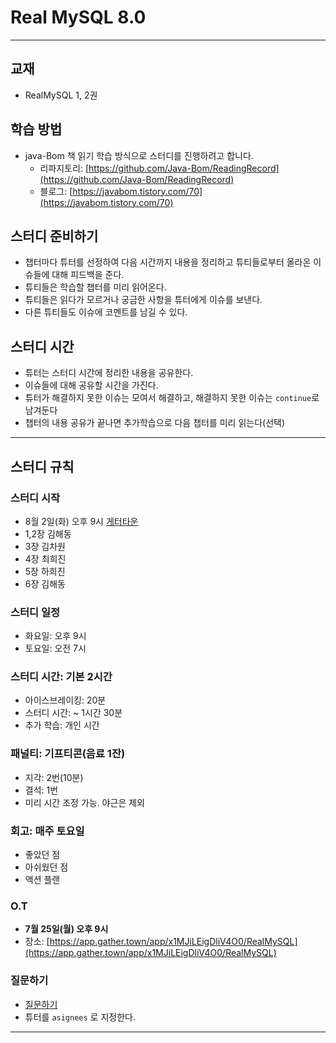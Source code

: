 # Real MySQL 8.0

---

## 교재

- RealMySQL 1, 2권

## 학습 방법

- java-Bom 책 읽기 학습 방식으로 스터디를 진행하려고 합니다.
    - 리파지토리: [https://github.com/Java-Bom/ReadingRecord](https://github.com/Java-Bom/ReadingRecord)
    - 블로그:  [https://javabom.tistory.com/70](https://javabom.tistory.com/70)

## 스터디 준비하기

- 챕터마다 튜터를 선정하여 다음 시간까지 내용을 정리하고 튜티들로부터 올라온 이슈들에 대해 피드백을 준다.
- 튜티들은 학습할 챕터를 미리 읽어온다.
- 튜티들은 읽다가 모르거나 궁금한 사항을 튜터에게 이슈를 보낸다.
- 다른 튜티들도 이슈에 코멘트를 남길 수 있다.

## 스터디 시간

- 튜터는 스터디 시간에 정리한 내용을 공유한다.
- 이슈들에 대해 공유할 시간을 가진다.
- 튜터가 해결하지 못한 이슈는 모여서 해결하고, 해결하지 못한 이슈는 `continue`로 남겨둔다
- 챕터의 내용 공유가 끝나면 추가학습으로 다음 챕터를 미리 읽는다(선택)

---
## 스터디 규칙

### 스터디 시작

- 8월 2일(화) 오후 9시 [게터타운](https://app.gather.town/app/x1MJiLEigDliV4O0/RealMySQL)
- 1,2장 김해동 
- 3장 김차원
- 4장 최희진
- 5장 하희진
- 6장 김해동

### 스터디 일정

- 화요일: 오후 9시
- 토요일: 오전 7시

### 스터디 시간: 기본 2시간

- 아이스브레이킹: 20분
- 스터디 시간: ~ 1시간 30분
- 추가 학습: 개인 시간

### 패널티: 기프티콘(음료 1잔)

- 지각: 2번(10분)
- 결석: 1번
- 미리 시간 조정 가능. 야근은 제외

### 회고: 매주 토요일

- 좋았던 점
- 아쉬웠던 점
- 액션 플랜

### O.T 

- **7월 25일(월) 오후 9시**
- 장소: [https://app.gather.town/app/x1MJiLEigDliV4O0/RealMySQL](https://app.gather.town/app/x1MJiLEigDliV4O0/RealMySQL)

### 질문하기 
- [질문하기](https://github.com/Growing-Up-Together/ReadingRecord/issues/new?asignees=&labels=Real+MySQL+8.0&projects=Real+MySQL+8.0&title=%5B0%EC%9E%A5%5D%20%EC%A7%88%EB%AC%B8%20%EC%A0%9C%EB%AA%A9&body=%3E%20p.%ED%8E%98%EC%9D%B4%EC%A7%80%20%EC%A7%88%EB%AC%B8%20%EB%82%B4%EC%9A%A9)
- 튜터를 `asignees` 로 지정한다.
---
